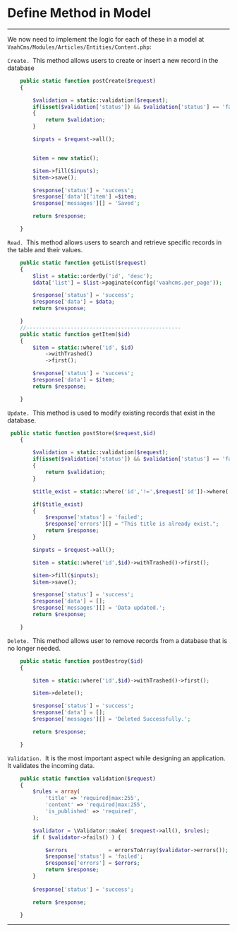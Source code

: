 # Define Method in Model

------

We now need to implement the logic for each of these in a model at `VaahCms/Modules/Articles/Entities/Content.php`:

`Create. `This method allows users to create or insert a new record in the database



```php
    public static function postCreate($request)
    {

        $validation = static::validation($request);
        if(isset($validation['status']) && $validation['status'] == 'failed')
        {
            return $validation;
        }

        $inputs = $request->all();


        $item = new static();

        $item->fill($inputs);
        $item->save();

        $response['status'] = 'success';
        $response['data']['item'] =$item;
        $response['messages'][] = 'Saved';

        return $response;

    }
```

`Read. `This method allows users to search and retrieve specific records in the table and their values.



```php
    public static function getList($request)
    {
        $list = static::orderBy('id', 'desc');
        $data['list'] = $list->paginate(config('vaahcms.per_page'));

        $response['status'] = 'success';
        $response['data'] = $data;
        return $response;

    }
    //-------------------------------------------------
    public static function getItem($id)
    {
        $item = static::where('id', $id)
            ->withTrashed()
            ->first();

        $response['status'] = 'success';
        $response['data'] = $item;
        return $response;

    }
```

`Update. `This method is used to modify existing records that exist in the database.



```php
 public static function postStore($request,$id)
    {

        $validation = static::validation($request);
        if(isset($validation['status']) && $validation['status'] == 'failed')
        {
            return $validation;
        }

        $title_exist = static::where('id','!=',$request['id'])->where('title',$request['title'])->first();

        if($title_exist)
        {
            $response['status'] = 'failed';
            $response['errors'][] = "This title is already exist.";
            return $response;
        }

        $inputs = $request->all();

        $item = static::where('id',$id)->withTrashed()->first();

        $item->fill($inputs);
        $item->save();

        $response['status'] = 'success';
        $response['data'] = [];
        $response['messages'][] = 'Data updated.';
        return $response;

    }
```

`Delete. `This method allows user to remove records from a database that is no longer needed.



```php
    public static function postDestroy($id)
    {

        $item = static::where('id',$id)->withTrashed()->first();

        $item->delete();

        $response['status'] = 'success';
        $response['data'] = [];
        $response['messages'][] = 'Deleted Successfully.';

        return $response;

    }
```

`Validation. `It is the most important aspect while designing an application. It validates the incoming data.



```php
    public static function validation($request)
    {
        $rules = array(
            'title' => 'required|max:255',
            'content' => 'required|max:255',
            'is_published' => 'required',
        );

        $validator = \Validator::make( $request->all(), $rules);
        if ( $validator->fails() ) {

            $errors             = errorsToArray($validator->errors());
            $response['status'] = 'failed';
            $response['errors'] = $errors;
            return $response;
        }
        
        $response['status'] = 'success';

        return $response;

    }
```

------

